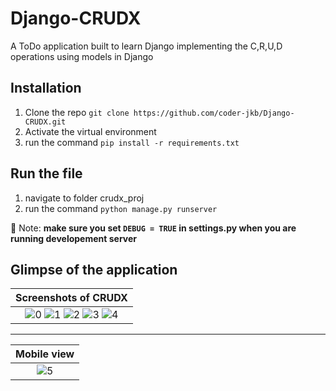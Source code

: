 # Django-CRUDX
A ToDo application built to learn Django implementing the C,R,U,D operations using models in Django

## Installation
1. Clone the repo `git clone https://github.com/coder-jkb/Django-CRUDX.git`
2. Activate the virtual environment
3. run the command `pip install -r requirements.txt`

## Run the file
1. navigate to folder crudx_proj
2. run the command `python manage.py runserver`

🛑 Note: **make sure you set `DEBUG = TRUE` in settings.py when you are running developement server**

## Glimpse of the application
| Screenshots of CRUDX |
|:--:| 
| ![0](https://github.com/coder-jkb/Django-CRUDX/assets/82302888/9f2608d8-1196-41a4-bf08-9bd3ad2784a9) ![1](https://github.com/coder-jkb/Django-CRUDX/assets/82302888/f337ed18-42a4-4a7b-8bfe-0227df303006) ![2](https://github.com/coder-jkb/Django-CRUDX/assets/82302888/e61b5110-d63a-46ce-bd5d-9f97064bb611) ![3](https://github.com/coder-jkb/Django-CRUDX/assets/82302888/caf2543c-5f30-4fba-9479-6b7f33d8e64b) ![4](https://github.com/coder-jkb/Django-CRUDX/assets/82302888/4950a89d-8758-486b-92c3-5744a0b690c2) |
---
| Mobile view |
|:--:| 
| ![5](https://github.com/coder-jkb/Django-CRUDX/assets/82302888/737f5966-b8eb-447e-852e-04a1ea17419a) |



